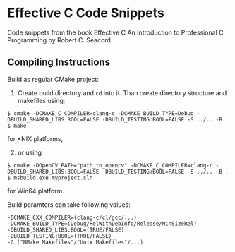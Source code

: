 # Effective C Code Snippets
Code snippets from the book Effective C An Introduction to Professional C Programming by Robert C. Seacord


## Compiling Instructions
Build as regular CMake project:
1. Create build directory and `cd` into it. Than create directory structure and
makefiles using:
```
$ cmake -DCMAKE_C_COMPILER=clang-c -DCMAKE_BUILD_TYPE=Debug -DBUILD_SHARED_LIBS:BOOL=FALSE -DBUILD_TESTING:BOOL=FALSE -S ../.. -B .
$ make
```

for \*NIX platforms,

2. or using:
```
$ cmake -DOpenCV_PATH="path_to_opencv" -DCMAKE_C_COMPILER=clang-c -DBUILD_SHARED_LIBS:BOOL=FALSE -DBUILD_TESTING:BOOL=FALSE -S ../.. -B .
$ msbuild.exe myproject.sln
```

for Win64 platform.

Build paramters can take following values:
```
-DCMAKE_CXX_COMPILER=(clang-c/cl/gcc/...)
-DCMAKE_BUILD_TYPE=(Debug/RelWithDebInfo/Release/MinSizeRel)
-DBUILD_SHARED_LIBS:BOOL=(TRUE/FALSE)
-DBUILD_TESTING:BOOL=(TRUE/FALSE)
-G ("NMake Makefiles"/"Unix Makefiles"/...)
```
